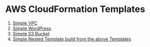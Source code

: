 # AWS CloudFormation Templates

1. [Simple VPC](https://github.com/ashutoshvct/awscloudformationtemplates/blob/master/simpleVPC)
2. [Simple WordPress](https://github.com/ashutoshvct/awscloudformationtemplates/blob/master/simplewordpress)
3. [Simple S3 Bucket](https://github.com/ashutoshvct/awscloudformationtemplates/blob/master/simpleS3bucket)
4. [Simple Nested Template build from the above Templates](https://github.com/ashutoshvct/awscloudformationtemplates/blob/master/SimpleNestedTemplates)

